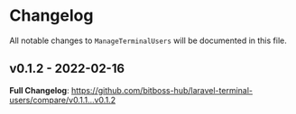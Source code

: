 # Changelog

All notable changes to `ManageTerminalUsers` will be documented in this file.

## v0.1.2 - 2022-02-16

**Full Changelog**: https://github.com/bitboss-hub/laravel-terminal-users/compare/v0.1.1...v0.1.2
